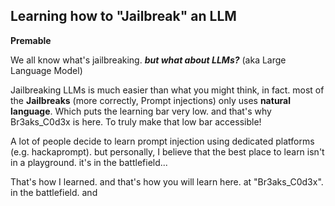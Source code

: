 ## Learning how to "Jailbreak" an LLM

**Premable**

We all know what's jailbreaking. ***but what about LLMs?*** (aka Large Language Model)

Jailbreaking LLMs is much easier than what you might think, in fact. most of the **Jailbreaks** (more correctly,  Prompt injections) only uses **natural language**. Which puts the learning bar very low. and that's why Br3aks_C0d3x is here. To truly make that low bar accessible!

A lot of people decide to learn prompt injection using dedicated platforms (e.g. hackaprompt). but personally, I believe that the best place to learn isn't in a playground. it's in the battlefield...

That's how I learned. and that's how you will learn here. at "Br3aks_C0d3x". in the battlefield. and 
